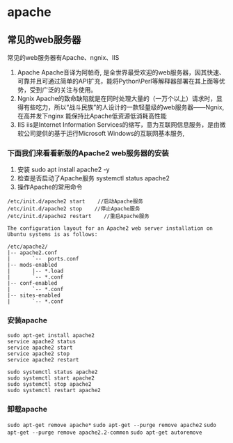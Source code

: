 # apache

## 常见的web服务器
常见的web服务器有Apache、ngnix、IIS
1. Apache
Apache音译为阿帕奇, 是全世界最受欢迎的web服务器，因其快速、可靠并且可通过简单的API扩充，能将Python\Perl等解释器部署在其上面等优势，受到广泛的关注与使用。
2. Ngnix
Apache的致命缺陷就是在同时处理大量的（一万个以上）请求时，显得有些吃力，所以“战斗民族”的人设计的一款轻量级的web服务器——Ngnix, 在高并发下nginx 能保持比Apache低资源低消耗高性能
3. IIS
iis是Internet Information Services的缩写，意为互联网信息服务，是由微软公司提供的基于运行Microsoft Windows的互联网基本服务,

### 下面我们来看看新版的Apache2 web服务器的安装
1. 安装
sudo apt install apache2 -y
2. 检查是否启动了Apache服务
systemctl status apache2
3. 操作Apache的常用命令
```
/etc/init.d/apache2 start    //启动Apache服务
/etc/init.d/apache2 stop    //停止Apache服务
/etc/init.d/apache2 restart    //重启Apache服务
```

```
The configuration layout for an Apache2 web server installation on Ubuntu systems is as follows:

/etc/apache2/
|-- apache2.conf
|       `--  ports.conf
|-- mods-enabled
|       |-- *.load
|       `-- *.conf
|-- conf-enabled
|       `-- *.conf
|-- sites-enabled
|       `-- *.conf
```

### 安装apache
```
sudo apt-get install apache2
service apache2 status
service apache2 start
service apache2 stop
service apache2 restart

sudo systemctl status apache2
sudo systemctl start apache2
sudo systemctl stop apache2
sudo systemctl restart apache2
```

### 卸载apache
`sudo apt-get remove apache*`
`sudo apt-get --purge remove apache2`
`sudo apt-get --purge remove apache2.2-common`
`sudo apt-get autoremove`
